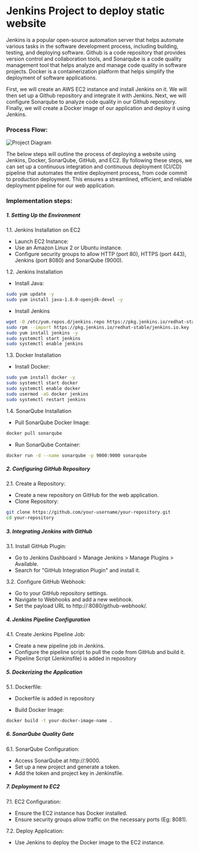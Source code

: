 # Jenkins Project to deploy static website


Jenkins is a popular open-source automation server that helps automate various tasks in the software development process, including building, testing, and deploying software. Github is a code repository that provides version control and collaboration tools, and Sonarqube is a code quality management tool that helps analyze and manage code quality in software projects. Docker is a containerization platform that helps simplify the deployment of software applications.

First, we will create an AWS EC2 instance and install Jenkins on it. We will then set up a Github repository and integrate it with Jenkins. Next, we will configure Sonarqube to analyze code quality in our Github repository. Finally, we will create a Docker image of our application and deploy it using Jenkins.


### Process Flow:

![Project Diagram](https://github.com/ahsan598/deploying-website-using-jenkins/blob/main/JenkinsSonarqubeDocker.png)


The below steps will outline the process of deploying a website using Jenkins, Docker, SonarQube, GitHub, and EC2. By following these steps, we can set up a continuous integration and continuous deployment (CI/CD) pipeline that automates the entire deployment process, from code commit to production deployment. This ensures a streamlined, efficient, and reliable deployment pipeline for our web application.

### Implementation steps:

##### 1. Setting Up the Environment

1.1. Jenkins Installation on EC2
- Launch EC2 Instance:
- Use an Amazon Linux 2 or Ubuntu instance.
- Configure security groups to allow HTTP (port 80), HTTPS (port 443), Jenkins (port 8080) and SonarQube (9000).

1.2. Jenkins Installation
- Install Java:
```sh
sudo yum update -y
sudo yum install java-1.8.0-openjdk-devel -y
```

- Install Jenkins
```sh
wget -O /etc/yum.repos.d/jenkins.repo https://pkg.jenkins.io/redhat-stable/jenkins.repo
sudo rpm --import https://pkg.jenkins.io/redhat-stable/jenkins.io.key
sudo yum install jenkins -y
sudo systemctl start jenkins
sudo systemctl enable jenkins
```

1.3. Docker Installation
- Install Docker:
```sh
sudo yum install docker -y
sudo systemctl start docker
sudo systemctl enable docker
sudo usermod -aG docker jenkins
sudo systemctl restart jenkins
```

1.4. SonarQube Installation
- Pull SonarQube Docker Image:
```sh
docker pull sonarqube
```

- Run SonarQube Container:
```sh
docker run -d --name sonarqube -p 9000:9000 sonarqube
```

##### 2. Configuring GitHub Repository

2.1. Create a Repository:
- Create a new repository on GitHub for the web application.
- Clone Repository:

```sh
git clone https://github.com/your-username/your-repository.git
cd your-repository
```

##### 3. Integrating Jenkins with GitHub

3.1. Install GitHub Plugin:
- Go to Jenkins Dashboard > Manage Jenkins > Manage Plugins > Available.
- Search for "GitHub Integration Plugin" and install it.

3.2.  Configure GitHub Webhook:
- Go to your GitHub repository settings.
- Navigate to Webhooks and add a new webhook.
- Set the payload URL to http://<your-jenkins-server-ip>:8080/github-webhook/.


##### 4. Jenkins Pipeline Configuration

4.1. Create Jenkins Pipeline Job:
- Create a new pipeline job in Jenkins.
- Configure the pipeline script to pull the code from GitHub and build it.
- Pipeline Script (Jenkinsfile)  is added in repository

#####  5. Dockerizing the Application

5.1.  Dockerfile:
- Dockerfile  is added in repository

- Build Docker Image:

```sh
docker build -t your-docker-image-name .
```

##### 6. SonarQube Quality Gate

6.1. SonarQube Configuration:
- Access SonarQube at http://<your-ec2-ip>:9000.
- Set up a new project and generate a token.
- Add the token and project key in Jenkinsfile.

##### 7. Deployment to EC2

7.1. EC2 Configuration:
- Ensure the EC2 instance has Docker installed.
- Ensure security groups allow traffic on the necessary ports (Eg: 8081).

7.2. Deploy Application:
- Use Jenkins to deploy the Docker image to the EC2 instance.